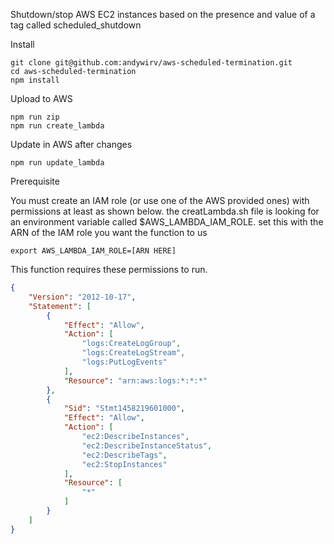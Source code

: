 Shutdown/stop AWS EC2 instances based on the presence and value of a tag called scheduled_shutdown

Install
```Shell
git clone git@github.com:andywirv/aws-scheduled-termination.git
cd aws-scheduled-termination
npm install
```

Upload to AWS
```Shell
npm run zip
npm run create_lambda
```

Update in AWS after changes
```Shell
npm run update_lambda
```


Prerequisite

You must create an IAM role (or use one of the AWS provided ones) with permissions at least as shown below. the creatLambda.sh file is looking for an environment variable called $AWS_LAMBDA_IAM_ROLE. set this with the ARN of the IAM role you want the function to us

```Shell
export AWS_LAMBDA_IAM_ROLE=[ARN HERE]
```

This function requires these permissions to run.
```json
{
    "Version": "2012-10-17",
    "Statement": [
        {
            "Effect": "Allow",
            "Action": [
                "logs:CreateLogGroup",
                "logs:CreateLogStream",
                "logs:PutLogEvents"
            ],
            "Resource": "arn:aws:logs:*:*:*"
        },
        {
            "Sid": "Stmt1458219601000",
            "Effect": "Allow",
            "Action": [
                "ec2:DescribeInstances",
                "ec2:DescribeInstanceStatus",
                "ec2:DescribeTags",
                "ec2:StopInstances"
            ],
            "Resource": [
                "*"
            ]
        }
    ]
}
```